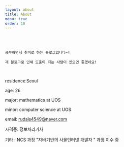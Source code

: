```yaml
---
layout: about
title: About
menu: true
order: 10
---
```


<br>
<br>

```dark
공부하면서 취미로 하는 블로그입니다~!

제 블로그로 인해 도움이 되는 사람이 있으면 좋겠네요!
```

<br>

residence:Seoul

age: 26

major: mathematics at UOS

minor: computer science at UOS

email: rudals4549@naver.com

자격증: 정보처리기사

기타 : NCS 과정 "자바기반의 사물인터넷 개발자 " 과정 이수 중 
